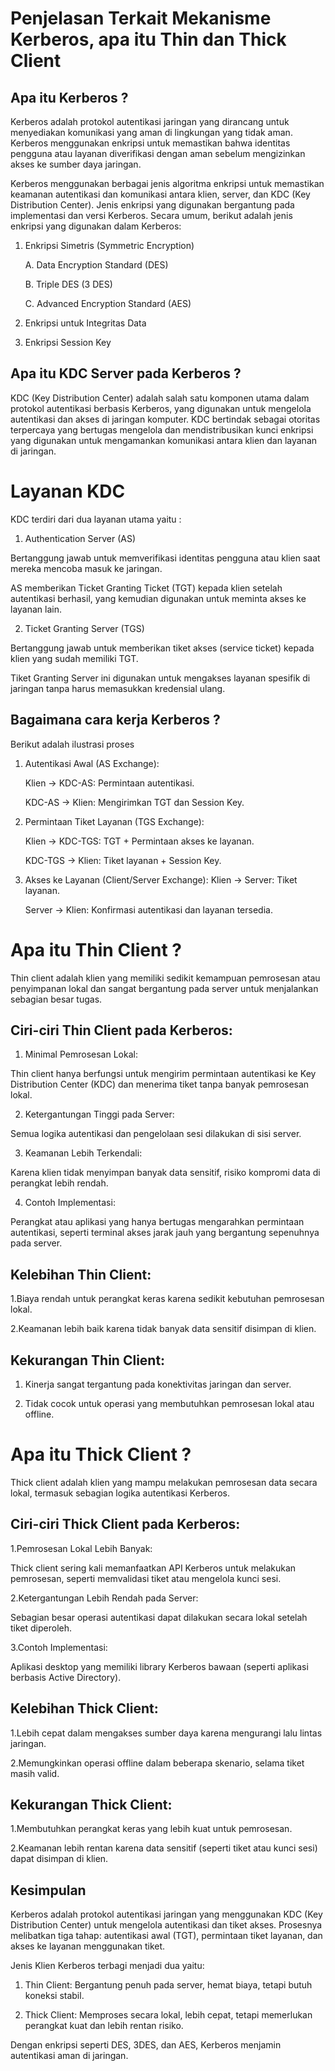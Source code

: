 # Penjelasan Terkait Mekanisme Kerberos, apa itu Thin dan Thick Client

## Apa itu Kerberos ?

Kerberos adalah protokol autentikasi jaringan yang dirancang untuk menyediakan komunikasi yang aman di lingkungan yang tidak aman. Kerberos menggunakan enkripsi untuk memastikan bahwa identitas pengguna atau layanan diverifikasi dengan aman sebelum mengizinkan akses ke sumber daya jaringan.


Kerberos menggunakan berbagai jenis algoritma enkripsi untuk memastikan keamanan autentikasi dan komunikasi antara klien, server, dan KDC (Key Distribution Center). Jenis enkripsi yang digunakan bergantung pada implementasi dan versi Kerberos. Secara umum, berikut adalah jenis enkripsi yang digunakan dalam Kerberos:


  1. Enkripsi Simetris (Symmetric Encryption)

       A. Data Encryption Standard (DES)

       B. Triple DES (3 DES)

       C. Advanced Encryption Standard (AES)

  3. Enkripsi untuk Integritas Data

  4. Enkripsi Session Key

## Apa itu KDC Server pada Kerberos ?

KDC (Key Distribution Center) adalah salah satu komponen utama dalam protokol autentikasi berbasis Kerberos, yang digunakan untuk mengelola autentikasi dan akses di jaringan komputer. KDC bertindak sebagai otoritas terpercaya yang bertugas mengelola dan mendistribusikan kunci enkripsi yang digunakan untuk mengamankan komunikasi antara klien dan layanan di jaringan. 

# Layanan KDC

KDC terdiri dari dua layanan utama yaitu :

  1. Authentication Server (AS)

  Bertanggung jawab untuk memverifikasi identitas pengguna atau klien saat mereka mencoba masuk ke jaringan.
  
  AS memberikan Ticket Granting Ticket (TGT) kepada klien setelah autentikasi berhasil, yang kemudian digunakan untuk meminta akses ke layanan lain.

  2. Ticket Granting Server (TGS)

  Bertanggung jawab untuk memberikan tiket akses (service ticket) kepada klien yang sudah memiliki TGT.
  
  Tiket Granting Server ini digunakan untuk mengakses layanan spesifik di jaringan tanpa harus memasukkan kredensial ulang.


## Bagaimana cara kerja Kerberos ?

Berikut adalah ilustrasi proses 

  1. Autentikasi Awal (AS Exchange):

      Klien → KDC-AS: Permintaan autentikasi.
     
      KDC-AS → Klien: Mengirimkan TGT dan Session Key.

2. Permintaan Tiket Layanan (TGS Exchange):

      Klien → KDC-TGS: TGT + Permintaan akses ke layanan.
   
      KDC-TGS → Klien: Tiket layanan + Session Key.

   
3. Akses ke Layanan (Client/Server Exchange):
     Klien → Server: Tiket layanan.
   
     Server → Klien: Konfirmasi autentikasi dan layanan tersedia.


# Apa itu Thin Client ?

  Thin client adalah klien yang memiliki sedikit kemampuan pemrosesan atau penyimpanan lokal dan sangat bergantung pada server untuk menjalankan sebagian besar tugas.



## Ciri-ciri Thin Client pada Kerberos:


1. Minimal Pemrosesan Lokal:
   
Thin client hanya berfungsi untuk mengirim permintaan autentikasi ke Key Distribution Center (KDC) dan menerima tiket tanpa banyak pemrosesan lokal.


2. Ketergantungan Tinggi pada Server:

Semua logika autentikasi dan pengelolaan sesi dilakukan di sisi server.

3. Keamanan Lebih Terkendali:
   
Karena klien tidak menyimpan banyak data sensitif, risiko kompromi data di perangkat lebih rendah.

4. Contoh Implementasi:

Perangkat atau aplikasi yang hanya bertugas mengarahkan permintaan autentikasi, seperti terminal akses jarak jauh yang bergantung sepenuhnya pada server.


## Kelebihan Thin Client:

  1.Biaya rendah untuk perangkat keras karena sedikit kebutuhan pemrosesan lokal.

  2.Keamanan lebih baik karena tidak banyak data sensitif disimpan di klien.


## Kekurangan Thin Client:
  
  1. Kinerja sangat tergantung pada konektivitas jaringan dan server.

  2. Tidak cocok untuk operasi yang membutuhkan pemrosesan lokal atau offline.



# Apa itu Thick Client ?

Thick client adalah klien yang mampu melakukan pemrosesan data secara lokal, termasuk sebagian logika autentikasi Kerberos.


## Ciri-ciri Thick Client pada Kerberos:

  1.Pemrosesan Lokal Lebih Banyak:
  
  Thick client sering kali memanfaatkan API Kerberos untuk melakukan pemrosesan, seperti memvalidasi tiket atau mengelola kunci sesi.

  2.Ketergantungan Lebih Rendah pada Server:
  
  Sebagian besar operasi autentikasi dapat dilakukan secara lokal setelah tiket diperoleh.
  
  3.Contoh Implementasi:

  Aplikasi desktop yang memiliki library Kerberos bawaan (seperti aplikasi berbasis Active Directory).

## Kelebihan Thick Client:

  1.Lebih cepat dalam mengakses sumber daya karena mengurangi lalu lintas jaringan.
  
  2.Memungkinkan operasi offline dalam beberapa skenario, selama tiket masih valid.

  
## Kekurangan Thick Client:

  1.Membutuhkan perangkat keras yang lebih kuat untuk pemrosesan.
  
  2.Keamanan lebih rentan karena data sensitif (seperti tiket atau kunci sesi) dapat disimpan di klien.


## Kesimpulan 

Kerberos adalah protokol autentikasi jaringan yang menggunakan KDC (Key Distribution Center) untuk mengelola autentikasi dan tiket akses. Prosesnya melibatkan tiga tahap: autentikasi awal (TGT), permintaan tiket layanan, dan akses ke layanan menggunakan tiket.

Jenis Klien Kerberos terbagi menjadi dua yaitu:

1. Thin Client: Bergantung penuh pada server, hemat biaya, tetapi butuh koneksi stabil.
   
2. Thick Client: Memproses secara lokal, lebih cepat, tetapi memerlukan perangkat kuat dan lebih rentan risiko.


Dengan enkripsi seperti DES, 3DES, dan AES, Kerberos menjamin autentikasi aman di jaringan.








   




